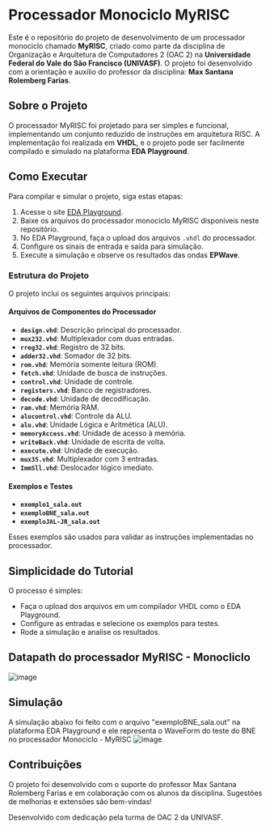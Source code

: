 # Processador Monociclo MyRISC

Este é o repositório do projeto de desenvolvimento de um processador monociclo chamado **MyRISC**, criado como parte da disciplina de Organização e Arquitetura de Computadores 2 (OAC 2) na **Universidade Federal do Vale do São Francisco (UNIVASF)**. O projeto foi desenvolvido com a orientação e auxílio do professor da disciplina: **Max Santana Rolemberg Farias**.

## Sobre o Projeto

O processador MyRISC foi projetado para ser simples e funcional, implementando um conjunto reduzido de instruções em arquitetura RISC. A implementação foi realizada em **VHDL**, e o projeto pode ser facilmente compilado e simulado na plataforma **EDA Playground**.

## Como Executar

Para compilar e simular o projeto, siga estas etapas:

1. Acesse o site [EDA Playground](https://edaplayground.com/).
2. Baixe os arquivos do processador monociclo MyRISC disponíveis neste repositório.
3. No EDA Playground, faça o upload dos arquivos `.vhdl` do processador.
4. Configure os sinais de entrada e saída para simulação.
5. Execute a simulação e observe os resultados das ondas **EPWave**.

### Estrutura do Projeto

O projeto inclui os seguintes arquivos principais:

#### Arquivos de Componentes do Processador
- **`design.vhd`**: Descrição principal do processador.
- **`mux232.vhd`**: Multiplexador com duas entradas.
- **`rreg32.vhd`**: Registro de 32 bits.
- **`adder32.vhd`**: Somador de 32 bits.
- **`rom.vhd`**: Memória somente leitura (ROM).
- **`fetch.vhd`**: Unidade de busca de instruções.
- **`control.vhd`**: Unidade de controle.
- **`registers.vhd`**: Banco de registradores.
- **`decode.vhd`**: Unidade de decodificação.
- **`ram.vhd`**: Memória RAM.
- **`alucontrol.vhd`**: Controle da ALU.
- **`alu.vhd`**: Unidade Lógica e Aritmética (ALU).
- **`memoryAccess.vhd`**: Unidade de acesso à memória.
- **`writeBack.vhd`**: Unidade de escrita de volta.
- **`execute.vhd`**: Unidade de execução.
- **`mux35.vhd`**: Multiplexador com 3 entradas.
- **`ImmSll.vhd`**: Deslocador lógico imediato.

#### Exemplos e Testes
- **`exemplo1_sala.out`**
- **`exemploBNE_sala.out`**
- **`exemploJAL-JR_sala.out`**

Esses exemplos são usados para validar as instruções implementadas no processador.

## Simplicidade do Tutorial

O processo é simples:
- Faça o upload dos arquivos em um compilador VHDL como o EDA Playground.
- Configure as entradas e selecione os exemplos para testes.
- Rode a simulação e analise os resultados.

## Datapath do processador MyRISC - Monocliclo
![image](https://github.com/user-attachments/assets/5ff47dbb-240a-4e10-bc2b-239ded3032a4)

## Simulação

A simulação abaixo foi feito com o arquivo "exemploBNE_sala.out" na plataforma EDA Playground e ele representa o WaveForm do teste do BNE no processador Monociclo - MyRISC
![image](https://github.com/user-attachments/assets/95eba7b8-c138-4791-8441-2dc9249ce2ac)

## Contribuições

O projeto foi desenvolvido com o suporte do professor Max Santana Rolemberg Farias e em colaboração com os alunos da disciplina. Sugestões de melhorias e extensões são bem-vindas!

Desenvolvido com dedicação pela turma de OAC 2 da UNIVASF.
